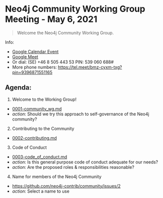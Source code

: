 # Neo4j Community Working Group Meeting - May 6, 2021

> Welcome the Neo4j Community Working Group.  

Info:
- [Google Calendar Event](https://calendar.google.com/event?action=TEMPLATE&tmeid=N2NxY2hndms0NXRsOTA1amtsN2NzamhkbzhfMjAyMTA1MDZUMTQwMDAwWiBjX3A5dGxwajQybTE2YjRsb21sMDAzdGRuZDE4QGc&tmsrc=c_p9tlpj42m16b4loml003tdnd18%40group.calendar.google.com&scp=ALL)
- [Google Meet](https://meet.google.com/bmz-cyxm-txg)
- Or dial: ‪(SE) +46 8 505 443 53‬ PIN: ‪539 060 688‬#
- More phone numbers: https://tel.meet/bmz-cyxm-txg?pin=9396871551165

## Agenda:

1. Welcome to the Working Group!
  - [0001-community_wg.md](https://github.com/neo4j-contrib/community/blob/0001-community_wg/RFCs/0001-community_wg.md)
  - *action*: Should we try this approach to self-governance of the Neo4j community?
2. Contributing to the Community
  - [0002-contributing.md](https://github.com/neo4j-contrib/community/blob/0002-contributing/RFCs/0002-contributing.md)
3. Code of Conduct
  - [0003-code_of_conduct.md](https://github.com/neo4j-contrib/community/blob/0003-code_of_conduct/RFCs/0003-code_of_conduct.md)
  - *action*: Is this general purpose code of conduct adequate for our needs?
  - *action*: Are the proposed roles & responsibilities reasonable?
4. Name for members of the Neo4j Community
  - https://github.com/neo4j-contrib/community/issues/2
  - *action*: Select a name to use
